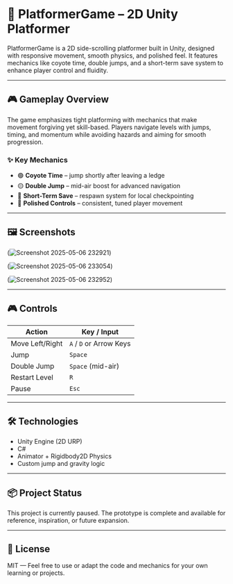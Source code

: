 # 🐸 PlatformerGame – 2D Unity Platformer

PlatformerGame is a 2D side-scrolling platformer built in Unity, designed with responsive movement, smooth physics, and polished feel. It features mechanics like coyote time, double jumps, and a short-term save system to enhance player control and fluidity.

---

## 🎮 Gameplay Overview

The game emphasizes tight platforming with mechanics that make movement forgiving yet skill-based. Players navigate levels with jumps, timing, and momentum while avoiding hazards and aiming for smooth progression.

### ✨ Key Mechanics

- 🟢 **Coyote Time** – jump shortly after leaving a ledge
- 🟡 **Double Jump** – mid-air boost for advanced navigation
- 🔵 **Short-Term Save** – respawn system for local checkpointing
- 🎯 **Polished Controls** – consistent, tuned player movement

---

## 🖼️ Screenshots

(![Screenshot 2025-05-06 232921](https://github.com/user-attachments/assets/f7ec2200-7a5a-43e2-a869-145714004edd))  


(![Screenshot 2025-05-06 233054](https://github.com/user-attachments/assets/7888c6b4-3f95-4883-9976-cd6468f316be))  


(![Screenshot 2025-05-06 232952](https://github.com/user-attachments/assets/1ce94990-8ed4-4e00-b9d6-1daa38031591))  


---

## 🎮 Controls

| Action          | Key / Input               |
|-----------------|---------------------------|
| Move Left/Right | `A` / `D` or Arrow Keys   |
| Jump            | `Space`                   |
| Double Jump     | `Space` (mid-air)         |
| Restart Level   | `R`                       |
| Pause           | `Esc`                     |

---

## 🛠️ Technologies

- Unity Engine (2D URP)
- C#
- Animator + Rigidbody2D Physics
- Custom jump and gravity logic

---

## 📦 Project Status

This project is currently paused. The prototype is complete and available for reference, inspiration, or future expansion.

---

## 📜 License

MIT — Feel free to use or adapt the code and mechanics for your own learning or projects.
